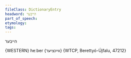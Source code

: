 ```yaml
---
fileClass: DictionaryEntry
headword: הייבער
part_of_speech: 
etymology: 
tags: 
---
```

הייבער

{WESTERN}
heːber {ווײַנציִער} {WTCP, Berettyó-Újfalu, 47212}
